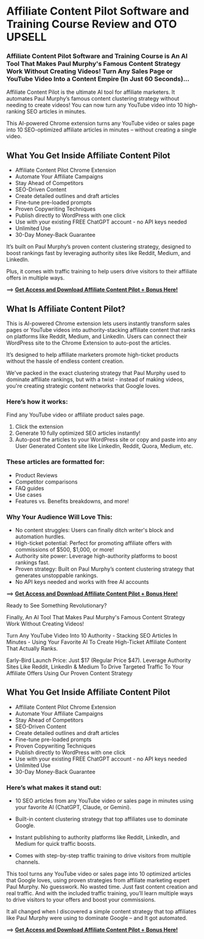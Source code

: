 # Affiliate Content Pilot Software and Training Course Review and OTO UPSELL

### Affiliate Content Pilot Software and Training Course is An AI Tool That Makes Paul Murphy's Famous Content Strategy Work Without Creating Videos! Turn Any Sales Page or YouTube Video Into a Content Empire (In Just 60 Seconds)...

Affiliate Content Pilot is the ultimate AI tool for affiliate marketers. It automates Paul Murphy’s famous content clustering strategy without needing to create videos! You can now turn any YouTube video into 10 high-ranking SEO articles in minutes.

This AI-powered Chrome extension turns any YouTube video or sales page into 10 SEO-optimized affiliate articles in minutes – without creating a single video.

## What You Get Inside Affiliate Content Pilot

- Affiliate Content Pilot Chrome Extension
- Automate Your Affiliate Campaigns
- Stay Ahead of Competitors
- SEO-Driven Content
- Create detailed outlines and draft articles
- Fine-tune pre-loaded prompts
- Proven Copywriting Techniques
- Publish directly to WordPress with one click
- Use with your existing FREE ChatGPT account - no API keys needed
- Unlimited Use
- 30-Day Money-Back Guarantee
  
It’s built on Paul Murphy’s proven content clustering strategy, designed to boost rankings fast by leveraging authority sites like Reddit, Medium, and LinkedIn.

Plus, it comes with traffic training to help users drive visitors to their affiliate offers in multiple ways.

==> [**Get Access and Download Affiliate Content Pilot + Bonus Here!**](https://warriorplus.com/o2/a/bt0nwpw/0)

## What Is Affiliate Content Pilot?
This is AI-powered Chrome extension lets users instantly transform sales pages or YouTube videos into authority-stacking affiliate content that ranks on platforms like Reddit, Medium, and LinkedIn. Users can connect their WordPress site to the Chrome Extension to auto-post the articles.

It’s designed to help affiliate marketers promote high-ticket products without the hassle of endless content creation.

We've packed in the exact clustering strategy that Paul Murphy used to dominate affiliate rankings, but with a twist - instead of making videos, you're creating strategic content networks that Google loves.

### Here’s how it works:

Find any YouTube video or affiliate product sales page.
1. Click the extension
2. Generate 10 fully optimized SEO articles instantly!
3. Auto-post the articles to your WordPress site or copy and paste into any User Generated Content site like LinkedIn, Reddit, Quora, Medium, etc. 

### These articles are formatted for:

- Product Reviews
- Competitor comparisons
- FAQ guides
- Use cases
- Features vs. Benefits breakdowns, and more!

### Why Your Audience Will Love This:

- No content struggles: Users can finally ditch writer's block and automation hurdles.
- High-ticket potential: Perfect for promoting affiliate offers with commissions of $500, $1,000, or more!
- Authority site power: Leverage high-authority platforms to boost rankings fast.
- Proven strategy: Built on Paul Murphy’s content clustering strategy that generates unstoppable rankings.
- No API keys needed and works with free AI accounts

==> [**Get Access and Download Affiliate Content Pilot + Bonus Here!**](https://warriorplus.com/o2/a/bt0nwpw/0)


Ready to See Something Revolutionary?

Finally, An AI Tool That Makes Paul Murphy's Famous Content Strategy Work Without Creating Videos!

Turn Any YouTube Video Into 10 Authority - Stacking SEO Articles In Minutes - Using Your Favorite AI To Create High-Ticket Affiliate Content That Actually Ranks.

Early-Bird Launch Price: Just $17 (Regular Price $47). Leverage Authority Sites Like Reddit, LinkedIn & Medium To Drive Targeted Traffic To Your Affiliate Offers Using Our Proven Content Strategy

## What You Get Inside Affiliate Content Pilot

- Affiliate Content Pilot Chrome Extension
- Automate Your Affiliate Campaigns
- Stay Ahead of Competitors
- SEO-Driven Content
- Create detailed outlines and draft articles
- Fine-tune pre-loaded prompts
- Proven Copywriting Techniques
- Publish directly to WordPress with one click
- Use with your existing FREE ChatGPT account - no API keys needed
- Unlimited Use
- 30-Day Money-Back Guarantee

### Here’s what makes it stand out:

- 10 SEO articles from any YouTube video or sales page in minutes using your favorite AI (ChatGPT, Claude, or Gemini).

- Built-in content clustering strategy that top affiliates use to dominate Google.

- Instant publishing to authority platforms like Reddit, LinkedIn, and Medium for quick traffic boosts.

- Comes with step-by-step traffic training to drive visitors from multiple channels.

This tool turns any YouTube video or sales page into 10 optimized articles that Google loves, using proven strategies from affiliate marketing expert Paul Murphy. No guesswork. No wasted time. Just fast content creation and real traffic.
And with the included traffic training, you’ll learn multiple ways to drive visitors to your offers and boost your commissions.

It all changed when I discovered a simple content strategy that top affiliates like Paul Murphy were using to dominate Google – and It got automated.

==> [**Get Access and Download Affiliate Content Pilot + Bonus Here!**](https://warriorplus.com/o2/a/bt0nwpw/0)
